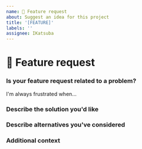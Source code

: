 ```yaml
---
name: 🚀 Feature request
about: Suggest an idea for this project
title: '[FEATURE]'
labels: ''
assignee: IKatsuba
---
```


# 🚀 Feature request

### Is your feature request related to a problem?

<!-- A clear and concise description of what the problem is. Ex. -->
<!-- ✍️edit: --> I'm always frustrated when...

### Describe the solution you'd like

<!-- A clear and concise description of what you want to happen -->
<!-- ✍️edit: -->

### Describe alternatives you've considered

<!-- A clear and concise description of any alternative solutions or features you've considered  -->
<!-- ✍️edit: -->

### Additional context

<!-- Add any other context or screenshots about the feature request here -->
<!-- ✍️edit: -->
